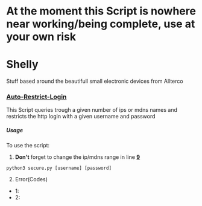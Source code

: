 # At the moment this Script is nowhere near working/being complete, use at your own risk

# Shelly
Stuff based around the beautifull small electronic devices from Allterco

### [Auto-Restrict-Login](Scripts/secure.py)
This Script queries trough a given number of ips or mdns names and restricts the http login with a given username and password

##### Usage
To use the script:
1. **Don't** forget to change the ip/mdns range in line **[9](https://github.com/Floplosion05/Shelly/blob/ced516583ffa67cf5629a8e12d20497b73b1f771/Scripts/secure.py#L12)**
```
python3 secure.py [username] [password]
```
2. Error(Codes)
  - 1:
  - 2:
